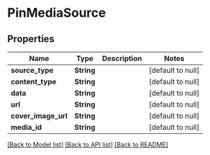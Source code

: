 # PinMediaSource
## Properties

| Name | Type | Description | Notes |
|------------ | ------------- | ------------- | -------------|
| **source\_type** | **String** |  | [default to null] |
| **content\_type** | **String** |  | [default to null] |
| **data** | **String** |  | [default to null] |
| **url** | **String** |  | [default to null] |
| **cover\_image\_url** | **String** |  | [default to null] |
| **media\_id** | **String** |  | [default to null] |

[[Back to Model list]](../README.md#documentation-for-models) [[Back to API list]](../README.md#documentation-for-api-endpoints) [[Back to README]](../README.md)

